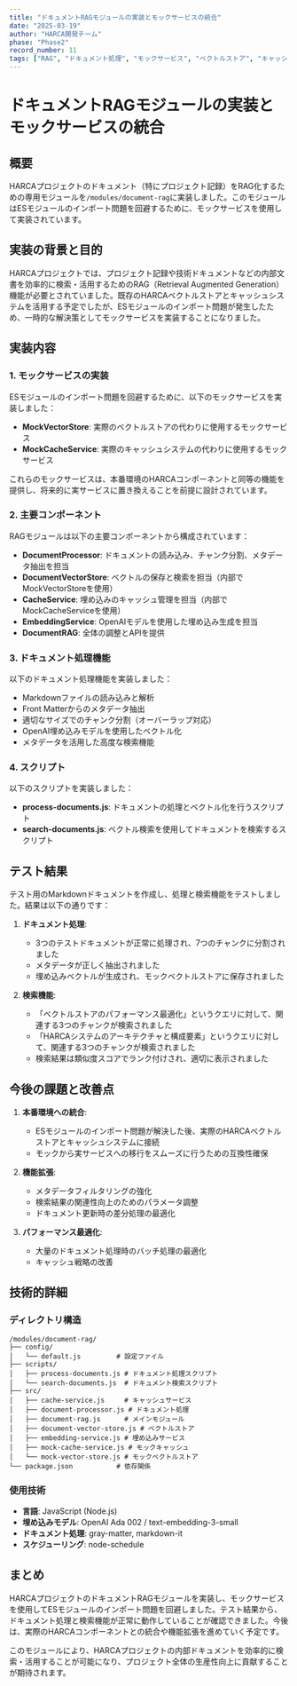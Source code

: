 ```yaml
---
title: "ドキュメントRAGモジュールの実装とモックサービスの統合"
date: "2025-03-19"
author: "HARCA開発チーム"
phase: "Phase2"
record_number: 11
tags: ["RAG", "ドキュメント処理", "モックサービス", "ベクトルストア", "キャッシュ"]
---
```


# ドキュメントRAGモジュールの実装とモックサービスの統合

## 概要

HARCAプロジェクトのドキュメント（特にプロジェクト記録）をRAG化するための専用モジュールを`/modules/document-rag`に実装しました。このモジュールはESモジュールのインポート問題を回避するために、モックサービスを使用して実装されています。

## 実装の背景と目的

HARCAプロジェクトでは、プロジェクト記録や技術ドキュメントなどの内部文書を効率的に検索・活用するためのRAG（Retrieval Augmented Generation）機能が必要とされていました。既存のHARCAベクトルストアとキャッシュシステムを活用する予定でしたが、ESモジュールのインポート問題が発生したため、一時的な解決策としてモックサービスを実装することになりました。

## 実装内容

### 1. モックサービスの実装

ESモジュールのインポート問題を回避するために、以下のモックサービスを実装しました：

- **MockVectorStore**: 実際のベクトルストアの代わりに使用するモックサービス
- **MockCacheService**: 実際のキャッシュシステムの代わりに使用するモックサービス

これらのモックサービスは、本番環境のHARCAコンポーネントと同等の機能を提供し、将来的に実サービスに置き換えることを前提に設計されています。

### 2. 主要コンポーネント

RAGモジュールは以下の主要コンポーネントから構成されています：

- **DocumentProcessor**: ドキュメントの読み込み、チャンク分割、メタデータ抽出を担当
- **DocumentVectorStore**: ベクトルの保存と検索を担当（内部でMockVectorStoreを使用）
- **CacheService**: 埋め込みのキャッシュ管理を担当（内部でMockCacheServiceを使用）
- **EmbeddingService**: OpenAIモデルを使用した埋め込み生成を担当
- **DocumentRAG**: 全体の調整とAPIを提供

### 3. ドキュメント処理機能

以下のドキュメント処理機能を実装しました：

- Markdownファイルの読み込みと解析
- Front Matterからのメタデータ抽出
- 適切なサイズでのチャンク分割（オーバーラップ対応）
- OpenAI埋め込みモデルを使用したベクトル化
- メタデータを活用した高度な検索機能

### 4. スクリプト

以下のスクリプトを実装しました：

- **process-documents.js**: ドキュメントの処理とベクトル化を行うスクリプト
- **search-documents.js**: ベクトル検索を使用してドキュメントを検索するスクリプト

## テスト結果

テスト用のMarkdownドキュメントを作成し、処理と検索機能をテストしました。結果は以下の通りです：

1. **ドキュメント処理**:
   - 3つのテストドキュメントが正常に処理され、7つのチャンクに分割されました
   - メタデータが正しく抽出されました
   - 埋め込みベクトルが生成され、モックベクトルストアに保存されました

2. **検索機能**:
   - 「ベクトルストアのパフォーマンス最適化」というクエリに対して、関連する3つのチャンクが検索されました
   - 「HARCAシステムのアーキテクチャと構成要素」というクエリに対して、関連する3つのチャンクが検索されました
   - 検索結果は類似度スコアでランク付けされ、適切に表示されました

## 今後の課題と改善点

1. **本番環境への統合**:
   - ESモジュールのインポート問題が解決した後、実際のHARCAベクトルストアとキャッシュシステムに接続
   - モックから実サービスへの移行をスムーズに行うための互換性確保

2. **機能拡張**:
   - メタデータフィルタリングの強化
   - 検索結果の関連性向上のためのパラメータ調整
   - ドキュメント更新時の差分処理の最適化

3. **パフォーマンス最適化**:
   - 大量のドキュメント処理時のバッチ処理の最適化
   - キャッシュ戦略の改善

## 技術的詳細

### ディレクトリ構造

```
/modules/document-rag/
├── config/
│   └── default.js         # 設定ファイル
├── scripts/
│   ├── process-documents.js # ドキュメント処理スクリプト
│   └── search-documents.js  # ドキュメント検索スクリプト
├── src/
│   ├── cache-service.js     # キャッシュサービス
│   ├── document-processor.js # ドキュメント処理
│   ├── document-rag.js      # メインモジュール
│   ├── document-vector-store.js # ベクトルストア
│   ├── embedding-service.js # 埋め込みサービス
│   ├── mock-cache-service.js # モックキャッシュ
│   └── mock-vector-store.js # モックベクトルストア
└── package.json           # 依存関係
```

### 使用技術

- **言語**: JavaScript (Node.js)
- **埋め込みモデル**: OpenAI Ada 002 / text-embedding-3-small
- **ドキュメント処理**: gray-matter, markdown-it
- **スケジューリング**: node-schedule

## まとめ

HARCAプロジェクトのドキュメントRAGモジュールを実装し、モックサービスを使用してESモジュールのインポート問題を回避しました。テスト結果から、ドキュメント処理と検索機能が正常に動作していることが確認できました。今後は、実際のHARCAコンポーネントとの統合や機能拡張を進めていく予定です。

このモジュールにより、HARCAプロジェクトの内部ドキュメントを効率的に検索・活用することが可能になり、プロジェクト全体の生産性向上に貢献することが期待されます。
